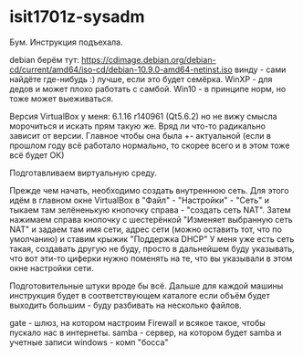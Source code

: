 # isit1701z-sysadm
Бум. Инструкция подъехала.

debian берём тут: https://cdimage.debian.org/debian-cd/current/amd64/iso-cd/debian-10.9.0-amd64-netinst.iso
винду - сами найдёте где-нибудь :) лучше, если это будет семёрка. WinXP - для дедов и может плохо работать с самбой. Win10 - в принципе норм, но тоже может выеживаться.

Версия VirtualBox у меня: 6.1.16 r140961 (Qt5.6.2) но не вижу смысла морочиться и искать прям такую же. Вряд ли что-то радикально зависит от версии. 
Главное чтобы она была +- актуальной (если в прошлом году всё работало нормально, то скорее всего и в этом тоже всё будет ОК)

Подготавливаем виртуальную среду.

Прежде чем начать, необходимо создать внутреннюю сеть. Для этого идём в главном окне VirtualBox в "Файл" - "Настройки" - "Сеть"
и тыкаем там зелёненькую кнопочку справа - "создать сеть NAT".
Затем нажимаем справа кнопочку с шестерёнкой "Изменяет выбранную сеть NAT" и задаем там имя сети, адрес сети (можно оставить тот, что по умолчанию) и ставим крыжик "Поддержка DHCP"
У меня уже есть сеть такая, создавать другую не буду, просто в дальнейшем буду указывать, что вот эти-то циферки нужно поменять на те, что вы указывали в этом окне настройки сети. 

Подготовительные штуки вроде бы всё. Дальше для каждой машины инструкция будет в соответствующем каталоге если объём будет выходить большим - буду разбивать на несколько файлов.

gate - шлюз, на котором настроим Firewall и всякое такое, чтобы пускало нас в интернеты. 
samba - сервер, на котором будет samba и учетные записи
windows - комп "босса"

